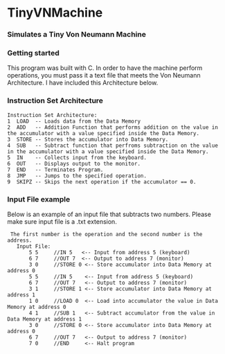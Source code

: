 # TinyVNMachine
### Simulates a Tiny Von Neumann Machine

### Getting started
 This program was built with C. In order to have the machine perform operations, you must pass it a text file that meets the Von Neumann Architecture. I have included this Architecture below.


### Instruction Set Architecture

```
Instruction Set Architecture: 
1  LOAD  -- Loads data from the Data Memory
2  ADD   -- Addition Function that performs addition on the value in the accumulator with a value specified inside the Data Memory.
3  STORE -- Stores the accumulator into Data Memory.
4  SUB   -- Subtract function that perfroms subtraction on the value in the accumulator with a value specified inside the Data Memory.
5  IN    -- Collects input from the keyboard. 
6  OUT   -- Displays output to the monitor.
7  END   -- Terminates Program.
8  JMP   -- Jumps to the specified operation.
9  SKIPZ -- Skips the next operation if the accumulator == 0.
```


### Input File example
Below is an example of an input file that subtracts two numbers. Please make sure input file is a .txt extension.
	
 ``` 
  The first number is the operation and the second number is the address. 
	Input File:
	    5 5		//IN 5   <-- Input from address 5 (keyboard)
	    6 7		//OUT 7  <-- Output to address 7 (monitor)
	    3 0		//STORE 0 <-- Store accumulator into Data Memory at address 0
	    5 5		//IN 5    <-- Input from address 5 (keyboard)
	    6 7		//OUT 7   <-- Output to address 7 (monitor)
	    3 1		//STORE 1 <-- Store accumulator into Data Memory at address 1
	    1 0		//LOAD 0  <-- Load into accumulator the value in Data Memory at address 0
	    4 1		//SUB 1   <-- Subtract accumulator from the value in Data Memory at address 1
	    3 0		//STORE 0 <-- Store accumulator into Data Memory at address 0
	    6 7		//OUT 7   <-- Output to address 7 (monitor)
	    7 0		//END     <-- Halt program
```
